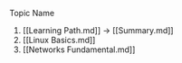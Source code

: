 Topic Name

1.  [[Learning Path.md]] -> [[Summary.md]]
2.  [[Linux Basics.md]]
3.  [[Networks Fundamental.md]]
